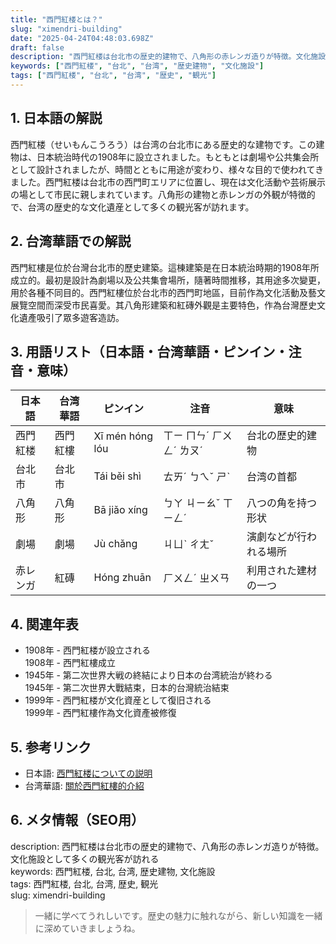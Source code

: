 ```yaml
---
title: "西門紅楼とは？"
slug: "ximendri-building"
date: "2025-04-24T04:48:03.698Z"
draft: false
description: "西門紅楼は台北市の歴史的建物で、八角形の赤レンガ造りが特徴。文化施設として多くの観光客が訪れる"
keywords: ["西門紅楼", "台北", "台湾", "歴史建物", "文化施設"]
tags: ["西門紅楼", "台北", "台湾", "歴史", "観光"]
---
```


## 1. 日本語の解説
西門紅楼（せいもんこうろう）は台湾の台北市にある歴史的な建物です。この建物は、日本統治時代の1908年に設立されました。もともとは劇場や公共集会所として設計されましたが、時間とともに用途が変わり、様々な目的で使われてきました。西門紅楼は台北市の西門町エリアに位置し、現在は文化活動や芸術展示の場として市民に親しまれています。八角形の建物と赤レンガの外観が特徴的で、台湾の歴史的な文化遺産として多くの観光客が訪れます。

## 2. 台湾華語での解説  
西門紅樓是位於台灣台北市的歷史建築。這棟建築是在日本統治時期的1908年所成立的。最初是設計為劇場以及公共集會場所，隨著時間推移，其用途多次變更，用於各種不同目的。西門紅樓位於台北市的西門町地區，目前作為文化活動及藝文展覽空間而深受市民喜愛。其八角形建築和紅磚外觀是主要特色，作為台灣歷史文化遺產吸引了眾多遊客造訪。

## 3. 用語リスト（日本語・台湾華語・ピンイン・注音・意味）
| 日本語     | 台湾華語    | ピンイン          | 注音     | 意味                   |
|------------|------------|------------------|----------|------------------------|
| 西門紅楼   | 西門紅樓   | Xī mén hóng lóu  | ㄒㄧ ㄇㄣˊ ㄏㄨㄥˊ ㄌㄡˊ | 台北の歴史的建物      |
| 台北市     | 台北市     | Tái běi shì      | ㄊㄞˊ ㄅㄟˇ ㄕˋ  | 台湾の首都            |
| 八角形     | 八角形     | Bā jiǎo xíng     | ㄅㄚ ㄐㄧㄠˇ ㄒㄧㄥˊ | 八つの角を持つ形状  |
| 劇場       | 劇場       | Jù chǎng        | ㄐㄩˋ ㄔㄤˇ  | 演劇などが行われる場所 |
| 赤レンガ   | 紅磚       | Hóng zhuān      | ㄏㄨㄥˊ ㄓㄨㄢ   | 利用された建材の一つ  |

## 4. 関連年表
- 1908年 - 西門紅楼が設立される  
  1908年 - 西門紅樓成立  
- 1945年 - 第二次世界大戦の終結により日本の台湾統治が終わる  
  1945年 - 第二次世界大戰結束，日本的台灣統治結束  
- 1999年 - 西門紅楼が文化資産として復旧される  
  1999年 - 西門紅樓作為文化資產被修復

## 5. 参考リンク  
- 日本語: [西門紅楼についての説明](https://www.japan.travel/ja/uk/spottour/26/)
- 台湾華語: [關於西門紅樓的介紹](https://www.travel.taipei/zh-tw/attraction/details/595)

## 6. メタ情報（SEO用） 
description: 西門紅楼は台北市の歴史的建物で、八角形の赤レンガ造りが特徴。文化施設として多くの観光客が訪れる  
keywords: 西門紅楼, 台北, 台湾, 歴史建物, 文化施設  
tags: 西門紅楼, 台北, 台湾, 歴史, 観光  
slug: ximendri-building

>一緒に学べてうれしいです。歴史の魅力に触れながら、新しい知識を一緒に深めていきましょうね。